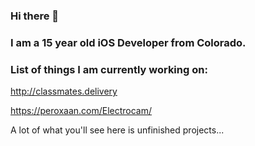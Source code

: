 ### Hi there 👋
### I am a 15 year old iOS Developer from Colorado.
### List of things I am currently working on:
http://classmates.delivery

https://peroxaan.com/Electrocam/

A lot of what you'll see here is unfinished projects...

<!--
**TheLDB/theldb** is a ✨ _special_ ✨ repository because its `README.md` (this file) appears on your GitHub profile.

Here are some ideas to get you started:

- 🔭 I’m currently working on ...
- 🌱 I’m currently learning ...
- 👯 I’m looking to collaborate on ...
- 🤔 I’m looking for help with ...
- 💬 Ask me about ...
- 📫 How to reach me: ...
- 😄 Pronouns: ...
- ⚡ Fun fact: ...
-->
